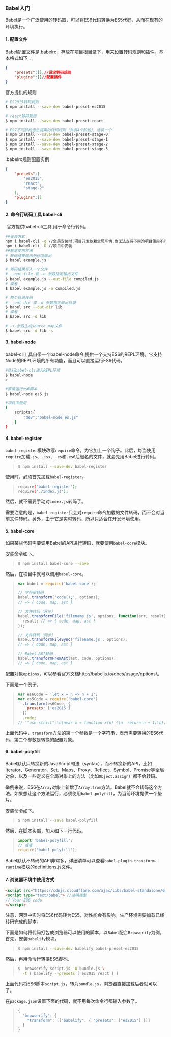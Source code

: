 ### Babel入门

Babel是一个广泛使用的转码器，可以将ES6代码转换为ES5代码，从而在现有的环境执行。

#### 1. 配置文件

​		Babel配置文件是.babelrc，存放在项目根目录下，用来设置转码规则和插件。基本格式如下：

```json
{
    "presets":[],//设定转码规则
    "plugins":[]//配置插件
}
```

官方提供的规则

```bash
# ES2015转码规则
$ npm install --save-dev babel-preset-es2015

# react转码规则
$ npm install --save-dev babel-preset-react

# ES7不同阶段语法提案的转码规则（共有4个阶段），选装一个
$ npm install --save-dev babel-preset-stage-0
$ npm install --save-dev babel-preset-stage-1
$ npm install --save-dev babel-preset-stage-2
$ npm install --save-dev babel-preset-stage-3
```

.babelrc规则配置实例

```json
{
    "presets":[
        "es2015",
        "react",
        "stage-2"
    ],
    "plugins":[]
}
```

#### 2. 命令行转码工具 babel-cli

​		官方提供babel-cli工具,用于命令行转码。

```bash
##安装方式
npm i babel-cli -g //全局安装时,项目开发依赖全局环境,也无法支持不同的项目使用不同的版本Babel
npm i babel-cli -D //项目中安装
##基本使用方法
# 转码结果输出到标准输出
$ babel example.js

# 转码结果写入一个文件
# --out-file 或 -o 参数指定输出文件
$ babel example.js --out-file compiled.js
# 或者
$ babel example.js -o compiled.js

# 整个目录转码
# --out-dir 或 -d 参数指定输出目录
$ babel src --out-dir lib
# 或者
$ babel src -d lib

# -s 参数生成source map文件
$ babel src -d lib -s
```

#### 3. babel-node

​		babel-cli工具自带一个babel-node命令,提供一个支持ES6的REPL环境。它支持Node的REPL环境的所有功能，而且可以直接运行ES6代码。

```bash
#执行babel-cli进入PEPL环境
$ babel-node
> 

#直接运行es6脚本
$ babel-node es6.js

#项目中使用
{
	scripts:{
		"dev":"babel-node es.js"
	}
}
```

####  4. babel-register

​		`babel-register`模块改写`require`命令，为它加上一个钩子。此后，每当使用`require`加载`.js`、`.jsx`、`.es`和`.es6`后缀名的文件，就会先用Babel进行转码。

> ```bash
> $ npm install --save-dev babel-register
> ```

使用时，必须首先加载`babel-register`。

> ```bash
> require("babel-register");
> require("./index.js");
> ```

然后，就不需要手动对`index.js`转码了。

需要注意的是，`babel-register`只会对`require`命令加载的文件转码，而不会对当前文件转码。另外，由于它是实时转码，所以只适合在开发环境使用。

#### 5. babel-core

​		如果某些代码需要调用Babel的API进行转码，就要使用`babel-core`模块。

安装命令如下。

> ```bash
> $ npm install babel-core --save
> ```

然后，在项目中就可以调用`babel-core`。

> ```javascript
> var babel = require('babel-core');
> 
> // 字符串转码
> babel.transform('code();', options);
> // => { code, map, ast }
> 
> // 文件转码（异步）
> babel.transformFile('filename.js', options, function(err, result) {
>   result; // => { code, map, ast }
> });
> 
> // 文件转码（同步）
> babel.transformFileSync('filename.js', options);
> // => { code, map, ast }
> 
> // Babel AST转码
> babel.transformFromAst(ast, code, options);
> // => { code, map, ast }
> ```

配置对象`options`，可以参看官方文档http://babeljs.io/docs/usage/options/。

下面是一个例子。

> ```javascript
> var es6Code = 'let x = n => n + 1';
> var es5Code = require('babel-core')
>   .transform(es6Code, {
>     presets: ['es2015']
>   })
>   .code;
> // '"use strict";\n\nvar x = function x(n) {\n  return n + 1;\n};'
> ```

上面代码中，`transform`方法的第一个参数是一个字符串，表示需要转换的ES6代码，第二个参数是转换的配置对象。

#### 6. babel-polyfill

​		Babel默认只转换新的JavaScript句法（syntax），而不转换新的API，比如Iterator、Generator、Set、Maps、Proxy、Reflect、Symbol、Promise等全局对象，以及一些定义在全局对象上的方法（比如`Object.assign`）都不会转码。

举例来说，ES6在`Array`对象上新增了`Array.from`方法。Babel就不会转码这个方法。如果想让这个方法运行，必须使用`babel-polyfill`，为当前环境提供一个垫片。

安装命令如下。

> ```bash
> $ npm install --save babel-polyfill
> ```

然后，在脚本头部，加入如下一行代码。

> ```javascript
> import 'babel-polyfill';
> // 或者
> require('babel-polyfill');
> ```

Babel默认不转码的API非常多，详细清单可以查看`babel-plugin-transform-runtime`模块的[definitions.js](https://github.com/babel/babel/blob/master/packages/babel-plugin-transform-runtime/src/definitions.js)文件。

#### 7. 浏览器环境中使用方式



```html
<script src="https://cdnjs.cloudflare.com/ajax/libs/babel-standalone/6.4.4/babel.min.js"></script>
<script type="text/babel"> //注明类型
// Your ES6 code
</script>
```

注意，网页中实时将ES6代码转为ES5，对性能会有影响。生产环境需要加载已经转码完成的脚本。

下面是如何将代码打包成浏览器可以使用的脚本，以`Babel`配合`Browserify`为例。首先，安装`babelify`模块。

> ```bash
> $ npm install --save-dev babelify babel-preset-es2015
> ```

然后，再用命令行转换ES6脚本。

> ```bash
> $  browserify script.js -o bundle.js \
>   -t [ babelify --presets [ es2015 react ] ]
> ```

上面代码将ES6脚本`script.js`，转为`bundle.js`，浏览器直接加载后者就可以了。

在`package.json`设置下面的代码，就不用每次命令行都输入参数了。

> ```javascript
> {
>   "browserify": {
>     "transform": [["babelify", { "presets": ["es2015"] }]]
>   }
> }
> ```